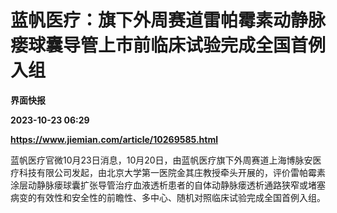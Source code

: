 # 蓝帆医疗：旗下外周赛道雷帕霉素动静脉瘘球囊导管上市前临床试验完成全国首例入组
**界面快报**

**2023-10-23 06:29**

**https://www.jiemian.com/article/10269585.html**

蓝帆医疗官微10月23日消息，10月20日，由蓝帆医疗旗下外周赛道上海博脉安医疗科技有限公司发起，由北京大学第一医院金其庄教授牵头开展的，评价雷帕霉素涂层动静脉瘘球囊扩张导管治疗血液透析患者的自体动静脉瘘透析通路狭窄或堵塞病变的有效性和安全性的前瞻性、多中心、随机对照临床试验完成全国首例入组。